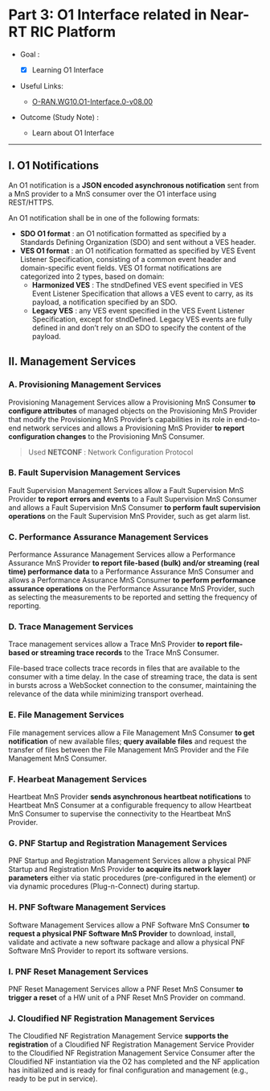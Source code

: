 # Part 3: O1 Interface related in Near-RT RIC Platform
- Goal : 
    - [X] Learning O1 Interface
- Useful Links:
    - [O-RAN.WG10.O1-Interface.0-v08.00](https://www.o-ran.org/specifications)

- Outcome (Study Note) : 
    - Learn about O1 Interface

***

## I. O1 Notifications
An O1 notification is a **JSON encoded asynchronous notification** sent from a MnS provider to a MnS consumer over the O1 interface using REST/HTTPS.

An O1 notification shall be in one of the following formats:
- **SDO O1 format** : an O1 notification formatted as specified by a Standards Defining Organization (SDO) and sent without a VES header.
- **VES O1 format** : an O1 notification formatted as specified by VES Event Listener Specification, consisting of a common event header and domain-specific event fields. VES O1 format notifications are categorized into 2 types, based on domain:
    - **Harmonized VES** : The stndDefined VES event specified in VES Event Listener Specification that allows a VES event to carry, as its payload, a notification specified by an SDO.
    - **Legacy VES** : any VES event specified in the VES Event Listener Specification, except for stndDefined. Legacy VES events are fully defined in and don’t rely on an SDO to specify the content of the payload. 

## II. Management Services
### A. Provisioning Management Services
Provisioning Management Services allow a Provisioning MnS Consumer **to configure attributes** of managed objects on the Provisioning MnS Provider that modify the Provisioning MnS Provider’s capabilities in its role in end-to-end network services and allows a Provisioning MnS Provider **to report configuration changes** to the Provisioning MnS Consumer.
> Used **NETCONF** : Network Configuration Protocol

### B. Fault Supervision Management Services
Fault Supervision Management Services allow a Fault Supervision MnS Provider **to report errors and events** to a Fault Supervision MnS Consumer and allows a Fault Supervision MnS Consumer **to perform fault supervision operations** on the Fault Supervision MnS Provider, such as get alarm list.

### C. Performance Assurance Management Services
Performance Assurance Management Services allow a Performance Assurance MnS Provider **to report file-based (bulk) and/or streaming (real time) performance data** to a Performance Assurance MnS Consumer and allows a Performance Assurance MnS Consumer **to perform performance assurance operations** on the Performance Assurance MnS Provider, such as selecting the measurements to be reported and setting the frequency of reporting.

### D. Trace Management Services
Trace management services allow a Trace MnS Provider **to report file-based or streaming trace records** to the Trace MnS Consumer. 

File-based trace collects trace records in files that are available to the consumer with a time delay. In the case of streaming trace, the data is sent in bursts across a WebSocket connection to the consumer, maintaining the relevance of the data while minimizing transport overhead.

### E. File Management Services
File management services allow a File Management MnS Consumer **to get notification** of new available files; **query available files** and request the transfer of files between the File Management MnS Provider and the File Management MnS Consumer.

### F. Hearbeat Management Services
Heartbeat MnS Provider **sends asynchronous heartbeat notifications** to Heartbeat MnS Consumer at a configurable frequency to allow Heartbeat MnS Consumer to supervise the connectivity to the Heartbeat MnS Provider.

### G. PNF Startup and Registration Management Services
PNF Startup and Registration Management Services allow a physical PNF Startup and Registration MnS Provider **to acquire its network layer parameters** either via static procedures (pre-configured in the element) or via dynamic procedures (Plug-n-Connect) during startup.

### H. PNF Software Management Services
Software Management Services allow a PNF Software MnS Consumer **to request a physical PNF Software MnS Provider** to download, install, validate and activate a new software package and allow a physical PNF Software MnS Provider to report its software versions.

### I. PNF Reset Management Services
PNF Reset Management Services allow a PNF Reset MnS Consumer **to trigger a reset** of a HW unit of a PNF Reset MnS Provider on command.

### J. Cloudified NF Registration Management Services
The Cloudified NF Registration Management Service **supports the registration** of a Cloudified NF Registration Management Service Provider to the Cloudified NF Registration Management Service Consumer after the Cloudified NF instantiation via the O2 has completed and the NF application has initialized and is ready for final configuration and management (e.g., ready to be put in service).
